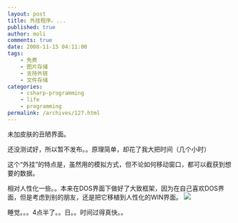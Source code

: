 ```yaml
---
layout: post
title: 外挂程序。...
published: true
author: moli
comments: true
date: 2008-11-15 04:11:00
tags:
    - 免费
    - 图片存储
    - 支持外链
    - 文件存储
categories:
    - csharp-programming
    - life
    - programming
permalink: /archives/127.html
---
```



未加皮肤的丑陋界面。

还没测试好，所以暂不发布。。原理简单，却花了我大把时间（几个小时）

这个&ldquo;外挂&rdquo;的特点是，虽然用的模拟方式，但不论如何移动窗口，都可以截获到想要的数据。

相对人性化一些。。本来在DOS界面下做好了大致框架，因为在自己喜欢DOS界面，但是考虑到别的朋友，还是把它移植到人性化的WIN界面。 ![][1]

睡觉。。。4点半了。。日。。时间过得真快。。

 [1]: http://img.baidu.com/hi/jd/j_0011.gif